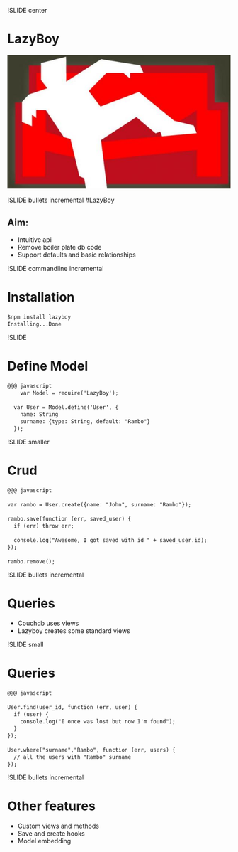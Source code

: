 !SLIDE center
# LazyBoy
![couchdb](couchdb.jpg)


!SLIDE bullets incremental
#LazyBoy
## Aim:
* Intuitive api
* Remove boiler plate db code
* Support defaults and basic relationships

!SLIDE commandline incremental
# Installation 
    $npm install lazyboy
    Installing...Done

!SLIDE 
# Define Model
    @@@ javascript 
        var Model = require('LazyBoy');
      
      var User = Model.define('User', {
        name: String
        surname: {type: String, default: "Rambo"}
      });

!SLIDE smaller
# Crud
  
    @@@ javascript

    var rambo = User.create({name: "John", surname: "Rambo"});

    rambo.save(function (err, saved_user) {
      if (err) throw err;

      console.log("Awesome, I got saved with id " + saved_user.id);
    });

    rambo.remove();

!SLIDE bullets incremental
# Queries
* Couchdb uses views
* Lazyboy creates some standard views

!SLIDE small
# Queries

    @@@ javascript

    User.find(user_id, function (err, user) {
      if (user) {
        console.log("I once was lost but now I'm found");
      }
    });

    User.where("surname","Rambo", function (err, users) {
      // all the users with "Rambo" surname
    });

!SLIDE bullets incremental
# Other features
 * Custom views and methods
 * Save and create hooks
 * Model embedding




